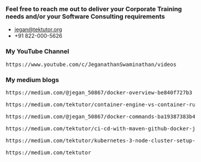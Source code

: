 ### Feel free to reach me out to deliver your Corporate Training needs and/or your Software Consulting requirements

- jegan@tektutor.org
- +91 822-000-5626

### My YouTube Channel
<pre>
https://www.youtube.com/c/JeganathanSwaminathan/videos
</pre>

### My medium blogs
<pre>
https://medium.com/@jegan_50867/docker-overview-be840f727b3

https://medium.com/tektutor/container-engine-vs-container-runtime-667a99042f3

https://medium.com/@jegan_50867/docker-commands-ba19387383b4

https://medium.com/tektutor/ci-cd-with-maven-github-docker-jenkins-aca28c252fec

https://medium.com/tektutor/kubernetes-3-node-cluster-setup-50943378be41

https://medium.com/tektutor
</pre>
